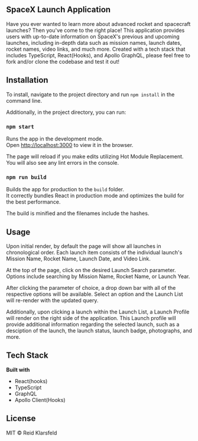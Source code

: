 ## SpaceX Launch Application

Have you ever wanted to learn more about advanced rocket and spacecraft launches? Then you've come to the right place! This application provides users with up-to-date information on SpaceX's previous and upcoming launches, including in-depth data such as mission names, launch dates, rocket names, video links, and much more. Created with a tech stack that includes TypeScript, React(Hooks), and Apollo GraphQL, please feel free to fork and/or clone the codebase and test it out!

## Installation

To install, navigate to the project directory and run `npm install` in the command line.

Additionally, in the project directory, you can run:

### `npm start`

Runs the app in the development mode.<br />
Open [http://localhost:3000](http://localhost:3000) to view it in the browser.

The page will reload if you make edits utilizing Hot Module Replacement.<br />
You will also see any lint errors in the console.

### `npm run build`

Builds the app for production to the `build` folder.<br />
It correctly bundles React in production mode and optimizes the build for the best performance.

The build is minified and the filenames include the hashes.<br />

## Usage

Upon initial render, by default the page will show all launches in chronological order. Each launch item consists of the individual launch's Mission Name, Rocket Name, Launch Date, and Video Link. 


At the top of the page, click on the desired Launch Search parameter. Options include searching by Mission Name, Rocket Name, or Launch Year.


After clicking the parameter of choice, a drop down bar with all of the respective options will be available. Select an option and the Launch List will re-render with the updated query.


Additionally, upon clicking a launch within the Launch List, a Launch Profile will render on the right side of the application. This Launch profile will provide additional information regarding the selected launch, such as a desciption of the launch, the launch status, launch badge, photographs, and more.

## Tech Stack

**Built with**
- React(hooks)
- TypeScript
- GraphQL
- Apollo Client(Hooks)

## License

MIT © Reid Klarsfeld
